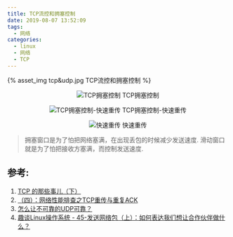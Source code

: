 ```yaml
---
title: TCP流控和拥塞控制
date: 2019-08-07 13:52:09
tags: 
  - 网络
categories: 
  - linux
  - 网络
  - TCP   
---
```


<p></p>
<!-- more -->

{% asset_img   tcp&udp.jpg  TCP流控和拥塞控制 %}


<div style="text-align: center;">

![TCP拥塞控制](https://user-images.githubusercontent.com/5608425/63579884-31ba4c00-c5c6-11e9-97d1-28defaa3286f.jpg)   TCP拥塞控制

![TCP拥塞控制-快速重传](https://user-images.githubusercontent.com/5608425/63579883-31ba4c00-c5c6-11e9-83ca-78a892b3243d.jpg)   TCP拥塞控制-快速重传

![快速重传](https://user-images.githubusercontent.com/5608425/63579882-3121b580-c5c6-11e9-8483-c53b4ec03fe6.jpg)  快速重传

</div>

> 拥塞窗口是为了怕把网络塞满，在出现丢包的时候减少发送速度.
  滑动窗口就是为了怕把接收方塞满，而控制发送速度.



## 参考:
1. [TCP 的那些事儿（下）](https://coolshell.cn/articles/11609.html)
2. [（四）：网络性能排查之TCP重传与重复ACK](https://www.kancloud.cn/digest/wireshark/62473)
3. [怎么让不可靠的UDP可靠？](http://www.dataguru.cn/article-12653-1.html)
4. [趣谈Linux操作系统 - 45-发送网络包（上）：如何表达我们想让合作伙伴做什么？]()